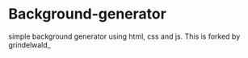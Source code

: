 # Background-generator
simple background generator using html, css and js. 
This is forked by grindelwald_
